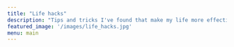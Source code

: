 ```yaml
---
title: "Life hacks"
description: "Tips and tricks I've found that make my life more effective and help me reach my goals."
featured_image: '/images/life_hacks.jpg'
menu: main
---
```

